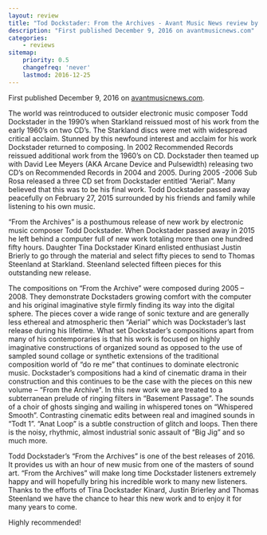 ```yaml
---
layout: review
title: "Tod Dockstader: From the Archives - Avant Music News review by Chris De Chiara"
description: "First published December 9, 2016 on avantmusicnews.com"
categories:
    - reviews
sitemap:
    priority: 0.5
    changefreq: 'never'
    lastmod: 2016-12-25
---
```


First published December 9, 2016 on <a href="https://avantmusicnews.com/" target="_blank">avantmusicnews.com</a>.

The world was reintroduced to outsider electronic music composer Todd Dockstader in the 1990’s when Starkland reissued most of his work from the early 1960’s on two CD’s. The Starkland discs were met with widespread critical acclaim. Stunned by this newfound interest and acclaim for his work Dockstader returned to composing. In 2002 Recommended Records reissued additional work from the 1960’s on CD. Dockstader then teamed up with David Lee Meyers (AKA Arcane Device and Pulsewidth) releasing two CD’s on Recommended Records in 2004 and 2005. During 2005 -2006 Sub Rosa released a three CD set from Dockstader entitled “Aerial”. Many believed that this was to be his final work. Todd Dockstader passed away peacefully on February 27, 2015 surrounded by his friends and family while listening to his own music.

“From the Archives” is a posthumous release of new work by electronic music composer Todd Dockstader. When Dockstader passed away in 2015 he left behind a computer full of new work totaling more than one hundred fifty hours. Daughter Tina Dockstader Kinard enlisted enthusiast Justin Brierly to go through the material and select fifty pieces to send to Thomas Steenland at Starkland. Steenland selected fifteen pieces for this outstanding new release.

The compositions on “From the Archive” were composed during 2005 – 2008. They demonstrate Dockstaders growing comfort with the computer and his original imaginative style firmly finding its way into the digital sphere. The pieces cover a wide range of sonic texture and are generally less ethereal and atmospheric then “Aerial” which was Dockstader’s last release during his lifetime. What set Dockstader’s compositions apart from many of his contemporaries is that his work is focused on highly imaginative constructions of organized sound as opposed to the use of sampled sound collage or synthetic extensions of the traditional composition world of “do re me” that continues to dominate electronic music. Dockstader’s compositions had a kind of cinematic drama in their construction and this continues to be the case with the pieces on this new volume – “From the Archive”. In this new work we are treated to a subterranean prelude of ringing filters in “Basement Passage”. The sounds of a choir of ghosts singing and wailing in whispered tones on “Whispered Smooth”. Contrasting cinematic edits between real and imagined sounds in “Todt 1”. “Anat Loop” is a subtle construction of glitch and loops. Then there is the noisy, rhythmic, almost industrial sonic assault of “Big Jig” and so much more.

Todd Dockstader’s “From the Archives” is one of the best releases of 2016. It provides us with an hour of new music from one of the masters of sound art. “From the Archives” will make long time Dockstader listeners extremely happy and will hopefully bring his incredible work to many new listeners. Thanks to the efforts of Tina Dockstader Kinard, Justin Brierley and Thomas Steenland we have the chance to hear this new work and to enjoy it for many years to come.

Highly recommended!

[//]: <> (https://avantmusicnews.com/2016/12/09/todd-dockstader-from-the-archives-starkland-st226/)